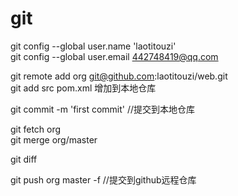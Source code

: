 git
=====
git config --global user.name  'laotitouzi'  
git config --global user.email  442748419@qq.com  

git remote add org git@github.com:laotitouzi/web.git  
git add src pom.xml  增加到本地仓库  
  
git commit -m 'first commit'   //提交到本地仓库  

git fetch org  
git merge org/master  

git diff  

git push org master -f   //提交到github远程仓库	  